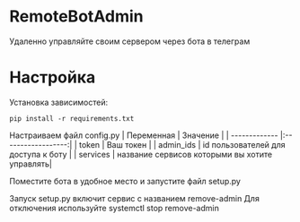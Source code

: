 # RemoteBotAdmin
Удаленно управляйте своим сервером через бота в телеграм

# Настройка

Установка зависимостей:

`pip install -r requirements.txt`

Настраиваем файл config.py
| Переменная    | Значение           |
| ------------- |:------------------:|
| token         | Ваш токен          |
| admin_ids     | id пользователей для доступа к боту   |
| services      | название сервисов которыми вы хотите управлять|

Поместите бота в удобное место и запустите файл setup.py

Запуск setup.py включит сервис с названием remove-admin
Для отключения используйте systemctl stop remove-admin
